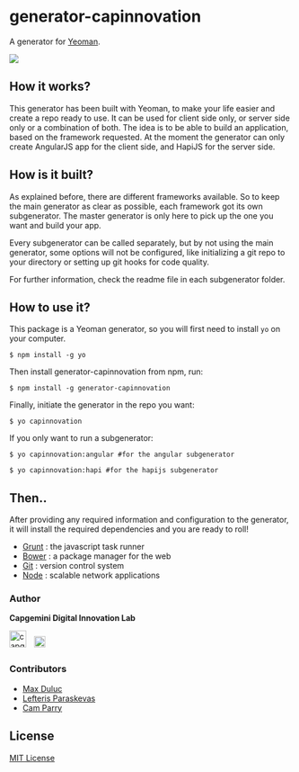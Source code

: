 # generator-capinnovation

A generator for [Yeoman](http://yeoman.io).

![](http://i.imgur.com/JHaAlBJ.png)

## How it works?

This generator has been built with Yeoman, to make your life easier and create a repo ready to use. It can be used for client side only, or server side only or a combination of both. The idea is to be able to build an application, based on the framework requested. At the moment the generator can only create AngularJS app for the client side, and HapiJS for the server side.

## How is it built?

As explained before, there are different frameworks available. So to keep the main generator as clear as possible, each framework got its own subgenerator. The master generator is only here to pick up the one you want and build your app.

Every subgenerator can be called separately, but by not using the main generator, some options will not be configured, like initializing a git repo to your directory or setting up git hooks for code quality.

For further information, check the readme file in each subgenerator folder.

## How to use it?

This package is a Yeoman generator, so you will first need to install `yo` on your computer.

```
$ npm install -g yo
```

Then install generator-capinnovation from npm, run:

```
$ npm install -g generator-capinnovation
```

Finally, initiate the generator in the repo you want:

```
$ yo capinnovation
```

If you only want to run a subgenerator:

```
$ yo capinnovation:angular #for the angular subgenerator
```
```
$ yo capinnovation:hapi #for the hapijs subgenerator
```

## Then..

After providing any required information and configuration to the generator, it will install the required dependencies and you are ready to roll! 

 - [Grunt](http://gruntjs.com) : the javascript task runner
 - [Bower](http://bower.io) : a package manager for the web
 - [Git](http://git-scm.com) : version control system 
 - [Node](http://nodejs.org) : scalable network applications

### Author
**Capgemini Digital Innovation Lab**

<img src="https://raw.github.com/lefos987/generator-capinnovation/master/img/capgemini-logo.svg" alt="capgemini logo" style="height: 30px;">
<img src="https://raw.github.com/lefos987/generator-capinnovation/master/img/capgemini_digital_logo.svg" alt="capgemini digital logo" style="height:20px; margin: 5px 10px;">

### Contributors
- [Max Duluc](https://github.com/maxwellito)
- [Lefteris Paraskevas](https://github.com/lefos987)
- [Cam Parry](https://github.com/wallies)




## License

[MIT License](http://en.wikipedia.org/wiki/MIT_License)

